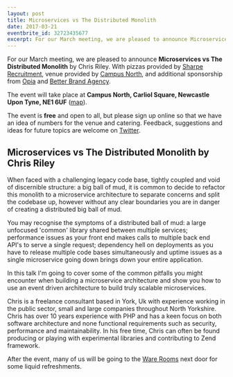 ```yaml
---
layout: post
title: Microservices vs The Distributed Monolith
date: 2017-03-21
eventbrite_id: 32723435677
excerpt: For our March meeting, we are pleased to announce Microservices vs The Distributed Monolith by Chris Riley.
---
```

For our March meeting, we are pleased to announce **Microservices vs The Distributed Monolith** by Chris Riley.
With pizzas provided by [Sharpe Recruitment][2], venue provided by [Campus North][3], and additional sponsorship from [Opia][4] and [Better Brand Agency][5].

The event will take place at **Campus North, Carliol Square, Newcastle Upon Tyne, NE1 6UF** ([map][6]).

The event is **free** and open to all, but please sign up online so that we have an idea of numbers for the venue and catering.
Feedback, suggestions and ideas for future topics are welcome on [Twitter][7].

## Microservices vs The Distributed Monolith by Chris Riley

When faced with a challenging legacy code base, tightly coupled and void of discernible structure: a big ball of mud, it is common to decide to refactor this monolith to a microservice architecture to separate concerns and split the codebase up, however without any clear boundaries you are in danger of creating a distributed big ball of mud.

You may recognise the symptoms of a distributed ball of mud: a large unfocused 'common' library shared between multiple services; performance issues as your front end makes calls to multiple back end API's to serve a single request; dependency hell on deployments as you have to release multiple code bases simultaneously and uptime issues as a single microservice going down brings down your entire application.

In this talk I'm going to cover some of the common pitfalls you might encounter when building a microservice architecture and show you how to use an event driven architecture to build truly scalable microservices.

Chris is a freelance consultant based in York, Uk with experience working in the public sector, small and large companies throughout North Yorkshire. Chris has over 10 years experience with PHP and has a keen focus on both software architecture and none functional requirements such as security, performance and maintainability. In his free time, Chris can often be found producing or playing with experimental libraries and contributing to Zend framework.

After the event, many of us will be going to the [Ware Rooms][8] next door for some liquid refreshments.

[2]: http://www.sharperecruitment.co.uk/
[3]: http://campusnorth.co.uk/
[4]: https://www.opia-sp.com/en/home
[5]: https://www.betterbrandagency.com/
[6]: https://www.google.co.uk/maps/place/Campus+North/@54.9729132,-1.610583,17z/data=!3m1!4b1!4m5!3m4!1s0x487e70c8214ef835:0x728e1f222751ef97!8m2!3d54.9728115!4d-1.6082737
[7]: https://twitter.com/phpne
[8]: http://www.eurohostels.co.uk/newcastle/the-ware-rooms/
